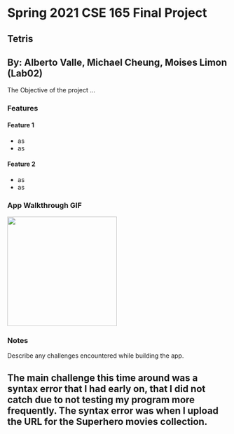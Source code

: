 # Spring 2021 CSE 165 Final Project
## Tetris
## By: Alberto Valle, Michael Cheung, Moises Limon (Lab02)

The Objective of the project ...

### Features

#### Feature 1 
- as
- as

#### Feature 2 
- as
- as

### App Walkthrough GIF

<img src="http://g.recordit.co/RoL5iffLOF.gif" width=250><br>

### Notes
Describe any challenges encountered while building the app.

The main challenge this time around was a syntax error that I had early on, that I did not catch due to not testing my program more frequently. The syntax error was when I upload the URL for the Superhero movies collection.
---

